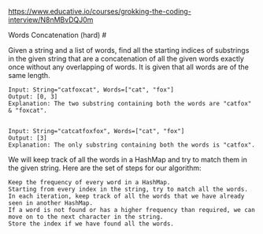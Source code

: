 https://www.educative.io/courses/grokking-the-coding-interview/N8nMBvDQJ0m

Words Concatenation (hard) #

Given a string and a list of words, find all the starting indices of substrings in the given string that are a concatenation of all the given words exactly once without any overlapping of words. It is given that all words are of the same length.


```
Input: String="catfoxcat", Words=["cat", "fox"]
Output: [0, 3]
Explanation: The two substring containing both the words are "catfox" & "foxcat".


Input: String="catcatfoxfox", Words=["cat", "fox"]
Output: [3]
Explanation: The only substring containing both the words is "catfox".

```

 We will keep track of all the words in a HashMap and try to match them in the given string. Here are the set of steps for our algorithm:

    Keep the frequency of every word in a HashMap.
    Starting from every index in the string, try to match all the words.
    In each iteration, keep track of all the words that we have already seen in another HashMap.
    If a word is not found or has a higher frequency than required, we can move on to the next character in the string.
    Store the index if we have found all the words.
